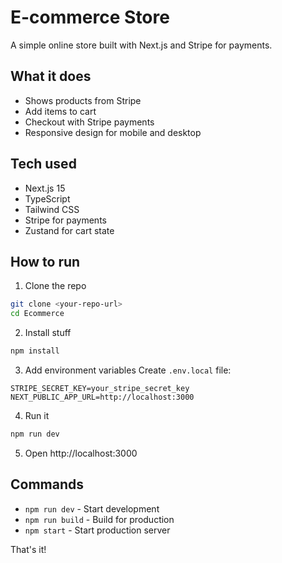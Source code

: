 # E-commerce Store

A simple online store built with Next.js and Stripe for payments.

## What it does

- Shows products from Stripe
- Add items to cart
- Checkout with Stripe payments
- Responsive design for mobile and desktop

## Tech used

- Next.js 15
- TypeScript
- Tailwind CSS
- Stripe for payments
- Zustand for cart state

## How to run

1. Clone the repo

```bash
git clone <your-repo-url>
cd Ecommerce
```

2. Install stuff

```bash
npm install
```

3. Add environment variables
   Create `.env.local` file:

```
STRIPE_SECRET_KEY=your_stripe_secret_key
NEXT_PUBLIC_APP_URL=http://localhost:3000
```

4. Run it

```bash
npm run dev
```

5. Open http://localhost:3000

## Commands

- `npm run dev` - Start development
- `npm run build` - Build for production
- `npm start` - Start production server

That's it!

